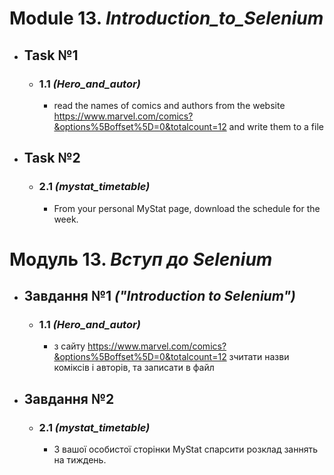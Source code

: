 # Module 13. _Introduction_to_Selenium_

- ## Task №1 
  - ### __1.1__ _(Hero_and_autor)_
    - read the names of comics and authors from the website 
      https://www.marvel.com/comics?&options%5Boffset%5D=0&totalcount=12 
      and write them to a file

- ## Task №2 
  - ### __2.1__ _(mystat_timetable)_
    - From your personal MyStat page, download the schedule for the week.
#
#
#
# Модуль 13. _Вступ до Selenium_

- ## Завдання №1 _("Introduction to Selenium")_
  - ### __1.1__ _(Hero_and_autor)_
    - з сайту https://www.marvel.com/comics?&options%5Boffset%5D=0&totalcount=12 
      зчитати назви коміксів і авторів, та записати в файл
 
- ## Завдання №2
  - ### __2.1__ _(mystat_timetable)_
    - З вашої особистої сторінки MyStat спарсити розклад заннять на тиждень.